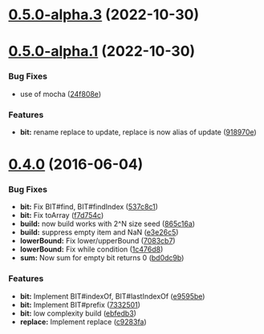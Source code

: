 # [0.5.0-alpha.3](https://github.com/berlysia/binary-indexed-tree-js/compare/v0.5.0-alpha.1...v0.5.0-alpha.3) (2022-10-30)



# [0.5.0-alpha.1](https://github.com/berlysia/binary-indexed-tree-js/compare/0.4.0...v0.5.0-alpha.1) (2022-10-30)


### Bug Fixes

* use of mocha ([24f808e](https://github.com/berlysia/binary-indexed-tree-js/commit/24f808ef61977b661a9e11d0890d2ddabca540f4))


### Features

* **bit:** rename replace to update, replace is now alias of update ([918970e](https://github.com/berlysia/binary-indexed-tree-js/commit/918970ed1f4fbfeb4fc383180d1b84524942eac1))



# [0.4.0](https://github.com/berlysia/binary-indexed-tree-js/compare/ebfedb361d31c39b207fc7a400266b92390741a1...0.4.0) (2016-06-04)


### Bug Fixes

* **bit:** Fix BIT#find, BIT#findIndex ([537c8c1](https://github.com/berlysia/binary-indexed-tree-js/commit/537c8c161674857fcddcadf6921fab048cc4a82b))
* **bit:** Fix toArray ([f7d754c](https://github.com/berlysia/binary-indexed-tree-js/commit/f7d754c6b1188b864c8b028dc7be1cdaedeffe66))
* **build:** now build works with 2^N size seed ([865c16a](https://github.com/berlysia/binary-indexed-tree-js/commit/865c16af67613de42978e5f7d5f32945e3784ee9))
* **build:** suppress empty item and NaN ([e3e26c5](https://github.com/berlysia/binary-indexed-tree-js/commit/e3e26c509bffb7d0973bca0b345628b729e1a430))
* **lowerBound:** Fix lower/upperBound ([7083cb7](https://github.com/berlysia/binary-indexed-tree-js/commit/7083cb7105f7ef280848bc649072115c5beae962))
* **lowerBound:** Fix while condition ([1c476d8](https://github.com/berlysia/binary-indexed-tree-js/commit/1c476d87d287d9b426261763906b4000028520df))
* **sum:** Now sum for empty bit returns 0 ([bd0dc9b](https://github.com/berlysia/binary-indexed-tree-js/commit/bd0dc9b496c966e9ab41d4f393df8e9cafbe13a3))


### Features

* **bit:** Implement BIT#indexOf, BIT#lastIndexOf ([e9595be](https://github.com/berlysia/binary-indexed-tree-js/commit/e9595bee0044c2ea727bd98e771dd3f61cea857a))
* **bit:** Implement BIT#prefix ([7332501](https://github.com/berlysia/binary-indexed-tree-js/commit/733250153f18abbe9a70e0e4f0c6e9e5ce3d8682))
* **bit:** low complexity build ([ebfedb3](https://github.com/berlysia/binary-indexed-tree-js/commit/ebfedb361d31c39b207fc7a400266b92390741a1))
* **replace:** Implement replace ([c9283fa](https://github.com/berlysia/binary-indexed-tree-js/commit/c9283fad85623e23b6e3dc96407860fff7b6a558))



